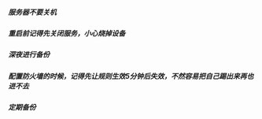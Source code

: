 ##### 服务器不要关机
##### 重启前记得先关闭服务，小心烧掉设备
##### 深夜进行备份
##### 配置防火墙的时候，记得先让规则生效5分钟后失效，不然容易把自己踢出来再也进不去
##### 定期备份
